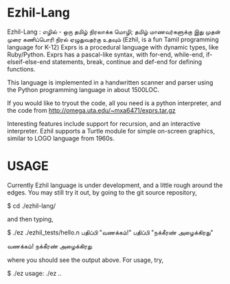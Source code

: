 Ezhil-Lang
==========

Ezhil-Lang : எழில் - ஒரு தமிழ் நிரலாக்க மொழி; தமிழ் மாணவர்களுக்கு இது முதன் முரை கணிப்பொரி நிரல் ஏழுதுவதர்கு உதவும் (Ezhil, is a fun Tamil programming language for K-12)
Exprs is a procedural language with dynamic types,
like Ruby/Python. Exprs has a pascal-like syntax,
with for-end, while-end, if-elseif-else-end statements,
break, continue and def-end for defining functions.

This language is implemented in a handwritten scanner
and parser using the Python programming language in
about 1500LOC.

If you would like to tryout the code, all you need
is a python interpreter, and the code from 
http://omega.uta.edu/~mxa6471/exprs.tar.gz

Interesting features include support for recursion,
and an interactive interpreter. Ezhil supports a Turtle module
for simple on-screen graphics, similar to LOGO language from 1960s.

USAGE
=====

Currently Ezhil language is under development, and a little rough around the
edges. You may still try it out, by going to the git source repository,

$ cd ./ezhil-lang/

and then typing, 

$ ./ez ./ezhil_tests/hello.n 
பதிப்பி "வணக்கம்!"
பதிப்பி "நக்கீரண்  அழைக்கிரது"


வணக்கம்!
நக்கீரண்  அழைக்கிரது

where you should see the output above. For usage, try,

$ ./ez 
usage: ./ez <filename1> .. 
